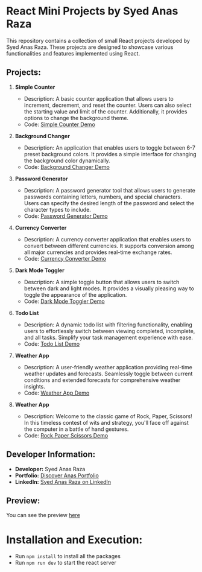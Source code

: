 # React Mini Projects by Syed Anas Raza

This repository contains a collection of small React projects developed by Syed Anas Raza. These projects are designed to showcase various functionalities and features implemented using React.

## Projects:

1. **Simple Counter**
   - Description: A basic counter application that allows users to increment, decrement, and reset the counter. Users can also select the starting value and limit of the counter. Additionally, it provides options to change the background theme.
   - Code: [Simple Counter Demo](./src/Pages/Counter.jsx)
     
2. **Background Changer**
   - Description: An application that enables users to toggle between 6-7 preset background colors. It provides a simple interface for changing the background color dynamically.
   - Code: [Background Changer Demo](./src/Pages/Background-Changer.jsx)
  
3. **Password Generator**
   - Description: A password generator tool that allows users to generate passwords containing letters, numbers, and special characters. Users can specify the desired length of the password and select the character types to include.
   - Code: [Password Generator Demo](./src/Pages/Password-Generator.jsx)
  
4. **Currency Converter**
   - Description: A currency converter application that enables users to convert between different currencies. It supports conversion among all major currencies and provides real-time exchange rates.
   - Code: [Currency Converter Demo](./src/Pages/Currency-Converter.jsx)
  
5. **Dark Mode Toggler**
   - Description: A simple toggle button that allows users to switch between dark and light modes. It provides a visually pleasing way to toggle the appearance of the application.
   - Code: [Dark Mode Toggler Demo](./src/Pages/Mode-Toggler.jsx)
  
6. **Todo List**
   - Description: A dynamic todo list with filtering functionality, enabling users to effortlessly switch between viewing completed, incomplete, and all tasks. Simplify your task management experience with ease.
   - Code: [Todo List Demo](./src/Pages/Todo.jsx)
  
7. **Weather App**
   - Description: A user-friendly weather application providing real-time weather updates and forecasts. Seamlessly toggle between current conditions and extended forecasts for comprehensive weather insights.
   - Code: [Weather App Demo](./src/Pages/Weather.jsx)

8. **Weather App**
   - Description: Welcome to the classic game of Rock, Paper, Scissors! In this timeless contest of wits and strategy, you'll face off against the computer in a battle of hand gestures.
   - Code: [Rock Paper Scissors Demo](./src/Pages/RPS.jsx)
  
## Developer Information:

- **Developer:** Syed Anas Raza
- **Portfolio:** [Discover Anas Portfolio](https://discoveranas.vercel.app/)
- **LinkedIn:** [Syed Anas Raza on LinkedIn](https://www.linkedin.com/in/syedanasraza)

## Preview:
You can see the preview [here](https://multitoolpro.vercel.app/)

# Installation and Execution:
- Run `npm install` to install all the packages
- Run `npm run dev` to start the react server
